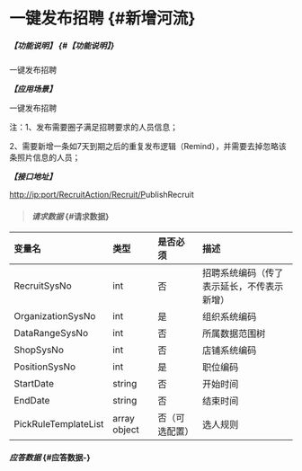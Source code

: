 # 一键发布招聘 {#新增河流}

##### _【功能说明】_ {#【功能说明】}

一键发布招聘

_**【应用场景】**_

一键发布招聘

注：1、发布需要圈子满足招聘要求的人员信息；

2、需要新增一条如7天到期之后的重复发布逻辑（Remind），并需要去掉忽略该条照片信息的人员；

_**【接口地址】**_

[http://ip:port/RecruitAction/Recruit/P](http://ip:port/HMAction/River/AddRiver)ublishRecruit

> #### _请求数据_ {#请求数据}

| 变量名 | 类型 | 是否必须 | 描述 |
| :--- | :--- | :--- | :--- |
| RecruitSysNo | int | 否 | 招聘系统编码（传了表示延长，不传表示新增） |
| OrganizationSysNo | int | 是 | 组织系统编码 |
| DataRangeSysNo | int | 否 | 所属数据范围树 |
| ShopSysNo | int | 否 | 店铺系统编码 |
| PositionSysNo | int | 是 | 职位编码 |
| StartDate | string | 否 | 开始时间 |
| EndDate | string | 否 | 结束时间 |
| PickRuleTemplateList | array object | 否（可选配置） | 选人规则 |

#### _应答数据_ {#应答数据-}




